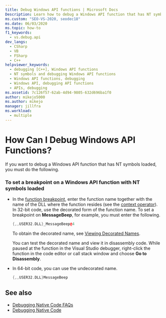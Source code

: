 ```yaml
---
title: Debug Windows API functions | Microsoft Docs
Description: Learn how to debug a Windows API function that has NT symbols loaded. In 32-bit code you use the decorated form of the function name to set the breakpoint.
ms.custom: "SEO-VS-2020, seodec18"
ms.date: 06/03/2020
ms.topic: how-to
f1_keywords: 
  - vs.debug.api
dev_langs: 
  - CSharp
  - VB
  - FSharp
  - C++
helpviewer_keywords: 
  - debugging [C++], Windows API functions
  - NT symbols and debugging Windows API functions
  - Windows API functions, debugging
  - Windows API, debugging API functions
  - APIs, debugging
ms.assetid: 7c126f57-62ab-4d94-9805-632d696ba1f0
author: mikejo5000
ms.author: mikejo
manager: jillfra
ms.workload: 
  - multiple
---
```

# How Can I Debug Windows API Functions?
If you want to debug a Windows API function that has NT symbols loaded, you must do the following.

### To set a breakpoint on a Windows API function with NT symbols loaded

- In the [function breakpoint](../debugger/using-breakpoints.md#BKMK_Set_a_breakpoint_in_a_source_file), enter the function name together with the name of the DLL where the function resides (see the [context operator](../debugger/context-operator-cpp.md)). In 32-bit code, use the decorated form of the function name. To set a breakpoint on **MessageBeep**, for example, you must enter the following.

    ```cpp
    {,,USER32.DLL}_MessageBeep@4
    ```

     To obtain the decorated name, see [Viewing Decorated Names](/previous-versions/5x49w699(v=vs.140)).

     You can test the decorated name and view it in disassembly code. While paused at the function in the Visual Studio debugger, right-click the function in the code editor or call stack window and choose **Go to Disassembly**.

- In 64-bit code, you can use the undecorated name.

    ```cpp
    {,,USER32.DLL}MessageBeep
    ```

## See also
- [Debugging Native Code FAQs](../debugger/debugging-native-code-faqs.md)
- [Debugging Native Code](../debugger/debugging-native-code.md)